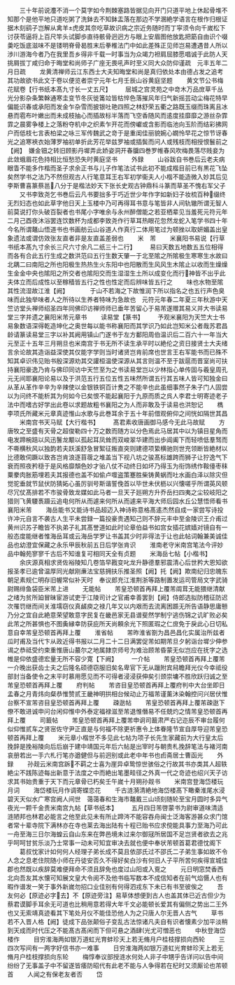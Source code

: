 <!-- { "loadSidebar": true } -->
　　三十年前说灋不消一个莫字如今荆棘塞路皆据见向开门只道平地上休起骨堆不知那个是他平地只道吃粥了洗鉢去不知鉢盂落在那边不学溷絶学语言在根作归根证据木刻鹞子岂解从禽羊虎皮其奈吃草故识病之宗近务随时而丁寜须令向千嵗松下讨茯苓逼将上百尺竿头试脚歩直待骸骨迥迥方与眼上安眉图他放匙把筯自由识个啜羮吃饭底滋味不是镂明脊骨曷胜末后拳椎法门中如此差殊正见师岂易遭遇昔人所以渉川游海今者乃在我里吾乡得非千载一时事当为众竭力袒肩屈膝愿唱诚于此防人天挑屑拔丁咸归命于晦堂和尚师子广座无畏吼声时至义同大众防仰谨疏　元丰五年二月日疏
　　龙黄清禅师云江东西士大夫知晦堂和尚是真归依处本由德占发之追考其功故欲书此文于卷以便览者崇宁元年七月壬辰山谷黄庭坚题
　　黄文节公书梅花赋卷【行书纸本髙九寸长一丈五尺】
　　层城之宫灵苑之中竒木万品庻草千丛光分影杂条繁榦通寒圭变节冬灰徙筩竝皆枯悴色落摧风年归气新摇芸动尘梅花特早偏能识春或承阳而发金乍杂雪而披银吐艳四照之林舒荣五衢之路既玉缀而珠离且冰悬而雹布叶嫩出而未成枝抽心而插故标半落而飞空香随风而逺度挂靡靡之游丝杂霏霏之晨雾争楼上之落粉夺机中之织素乍开花而傍巘或含影而临池向玉阶而结彩拂网户而低枝七言表柏梁之咏三军传魏武之竒于是重闺佳丽貌婉心嫺怜早花之惊节讶春光之追寒裌衣始薄罗袖初单折此芳花举兹罗袖或插鬓而问人或残枝而相授恨鬟前之【阙】　嫌金钿之转旧顾影丹墀弄此娇姿洞开春牖四巻罗帷春风吹梅畏落尽贱妾为此敛蛾眉花色持相比恒愁恐失时黄庭坚书
　　外録
　　山谷跋自书巻后云老夫病眼眚不能多作楷而圣子求余正书与儿子作笔法试书此初不能成楷目前已有黒花飞坠矣然学书之法乃不然但观古人行笔意耳王右军初学衞夫人小楷不能造微入妙其后见李斯曹喜篆蔡邕八分于是楷法妙天下张长史观古钟鼎科斗篆而草圣不愧右军父子
　　又书李致尧乞书巻后云凡书要拙多于巧近世少年作字如新妇子妆梳百种缀终无烈妇态也如此草字他日天上玉楼中乃可再得耳书意与笔皆非人间轨辙所谓无智人前莫说打你头破百裂者也书尾小字唯余与永州醉僧能之若亚栖辈见当羞死元符元年二月己酉夜沐浴罢连饮数杯为成都李致尧作行草耳热眼花忽然龙蛇入笔学书四十年今名所谓鼇山悟道书也书画舫云山谷道人作真行二体用笔过为顿挫以取妍媚盖出皇象遗法或谓仿效张友直者非是友直盖差弱也
　　米　芾
　　米襄阳书易说【行草书纸本髙九寸余长三尺六寸余凡二纸三十二行】
　　易曰天数五地数五五位相得而各有合此五行生成之数洪范曰五行生数天肇一于北至隂之所隂极生寒寒生水故曰北耦二曰南阳之所也阳极生热热生火东阳中也阳散而生风风生木隂止以收而生燥燥生金金中央也隂阳之所交者也隂阳交而生湿湿生土所以成变化而行神皆不出乎此夫体立而后成性以至稼穑皆五行之性也性定而后辨味皆五行之
　　味也水物至隂其性流湿故江淮【阙】　　　　于山不若海之下故惟润下所以指名之也五行声色臭味而此独举味者人之所待以生养者特味为急故也　元符元年春二年夏三年秋游中天竺访堂头禅师绍圣四年同佛印访禅师师已垂年苦留心于易芾遂赠其易义并大书读易堂三字并遗之襄阳米芾元章书
　　读易堂【篆书】
　　予观米襄阳为天竺大士书易象数语深得乾造坤化之奥世每以能书称襄阳而其学识乃如此岂知米公者哉苏君昌龄请篆读易堂三字以补其阙用镇山门遂书于左方鄱阳周伯温识后二百六十一年当大元至正十五年三月朔旦也米南宫于书无所不读生承平时以絶伦之资日接贤士大夫绪言余论故其造诣益深使其仅能字学则当时诸贤岂肯前席也世言王右军能书而已殊不知其卓识伟见贻书殷深源劝其交讙桓温使深源从其言则温不至于跋扈而晋室尚可扶持襄阳豪逸乃肯与佛印同访中天竺至为之书读易堂岂以少林指心单传固与羲皇周孔元无间耶襄阳论易以及于洪范五行五位五性五味然所谓五行其五味人皆可知独金曰从革从革作辛辛为辛辣使以金银铁铜百计煑之不能辛也此虽细事然子朱子门人固尝以为问终不能析其为何如今已矣恨不能起襄阳于九原而质之呉人李君士明寄迹老子法中而嗜古好学出此卷以求题故粗书襄阳之为人而非敢及于读易也洪恕记
　　檇李项氏所藏米元章真迹惟山水歌与此巻耳余于五十年前借观俯仰之间恍如隔世其昌
　　米南宫书天马赋【大行楷书】
　　髙君素收唐画御马感今无此马故赋
　　方唐牧之至盛有天骨之超俊勒四十万之数而随方以分色焉此马居其中以为镇目星角而电发蹄椀踣以风迅鬐龙颙以孤起耳凤耸而双峻翠华建而出歩阊阖下而轻喷低羣驽而不嘶横秋风以独韵若夫跃溪舒急冒絮征叛直突则建德项絷横驰则世充领断皆絶材以比德敢伺蹶以致吝岂肯浪逐苜蓿之堆盖当下视八坊之骏髙标雄跨而狮子让狞逸气下衰而照夜矜穏于是风格靡頽色妙才骀八仗不动终日如坏乃得玉为衔饰绣作鞍儓枣秣粟豢肉胀筋埋若夫其报德也盖不如偷卢噬盗策蹇胜柴铸黄蜗而吐水画白泽以除灾但觉驼垂就节鼠伏防猜妬心虽厉驯号斯谐誓俛首以毕世未伏枥以兴懐嗟乎所谓英风顿尽冗仗髙排若不市骏骨致龙媒如此马者一旦天子廵朔方升乔岳扫四夷之尘较岐阳之猎则飞黄騕褭蹑云追电何所从而遽来何所从而遽来平海大师后园水丘公慧悟师看书襄阳米芾
　　海岳能书又能诗书品超迈入神诗称意格髙逺杰然自成一家尝写诗投许冲元自言不袭古人生平未尝録一篇投豪贵遇知己则不辞元丰中至金陵识王介甫过黄州识苏子瞻皆不执弟子礼其髙誉道如此时论章伯益书如宫女插花嫔嫱对镜自有一般态度能继者惟海岳耳或云海岳学罗让书盖其少时非得法于让也此帖词翰兼美诚佳品也幼澄宜保藏之永乐甲辰秋前五日后学张肯识
　　淮南老守米南宫笔法今评妙品中翰苑寥寥千古后不知谁复可相同天全有贞题
　　米海岳七帖【小楷书】
　　余庆源真相求贤佐裕陵知几卷箔早戡变叱龙升静德羣邪震清心后世矜大恩知欲报圣孝已逾曾温厚同光献刚亷法宝慈拥扶乐推圣照【阙】托【阙】欺南纪归忠魄东朝足素规仁明存旧幄常似补天时　奉议郎充江淮荆浙等路制置发运司管局文字武骑尉赐绯鱼袋臣米芾上进
　　无能帖
　　芾皇恐顿首再拜上覆芾阘茸无能猥继清献之绪为贫所廹冒昧宦游试吏于江陵司计之官甫幸善罢到【阙】侍郎选拟防稽征防迟次罹罚继而间关淮壖窃仪真鹾庾之禄几年又以内艰而去流离困踬无所告语静思庸戅乃分之宜自此絶意荣望敢意字民复在畿邑家无县谱斐然学制宁逃伤锦之讥旷败必矣此芾之所甚惧也不图夤縁幸防获庇所天尚頼余光下照匿瑕之仁庻免于戾此心日切私意自幸芾皇恐顿首再拜上覆
　　淮省帖
　　芾昨淮省劄为昌邑昌化实属治所兹者瓜时甫及当代卞从政近得书报以二月二十二日满罢促芾如期芾旦夕躬诣台墀少伸参谒之恭祗受约束重惟唐山蕞尔之地属隷京师号为难治顾芾昏蒙无似岂应在抚字之选帷是仰依盛德宏量无所不容少寛【下阙】
　　一介帖
　　芾皇恐顿首再拜上覆芾一介晚出获齿士夫之后隆名硕德窃服旧矣名卑官下无从躐附宾舄瞻拜光仪今幸祗役部封当备使令之末平时慕用愿见而不可得者浸浸获伸矣引颈崇墉不胜欣跃归诚之至芾皇恐顿首再拜上覆
　　府判帖
　　芾咨目皇恐顿首再拜上覆府判中大台坐即日孟春之月青炜向粲恭惟赞贰王畿神明拱相台候动止万福芾谨薰沐染翰控问兴居伏惟台察不宣芾咨目皇恐顿首再拜上覆
　　疎逖帖
　　芾皇恐顿首再拜上覆芾疎逖下僚不敢进诚申问台闲仰惟中外泰定福禄滋至芾退惟僭易不任兢灼之情芾皇恐顿首再拜上覆
　　司籖帖
　　芾皇恐顿首再拜上覆芾申诇司籖肃严右记迩辰不审台履何似仰惟贰车之贤宻佐守尹正直是与何福不除更祈惠令上体眷隆节宣自厚导迎芾皇恐顿首再拜上覆
　　米元章小楷世不多见此七帖为项子长先生家藏前为大行皇太后挽辞是挽裕陵向后后崩于建中靖国元年后六帖是出宰时与朝贵札挽辞笔法与褚河南哀册若出一手六札行笔亦遒健但与前迥别或此老中年书也卣斋居士曹函光
　　外録
　　孙觌云米南宫跅不羁之士喜为崖异卓鸷惊世骇俗之行故其书亦类其人超轶絶尘不践陈迹每出新意于法度之中而絶出笔墨畦径之外真一代之竒迹也绍兴天子访求其书始贵重于天下而元章骨已朽矣壬午嵗十月朔孙觌书
　　米南宫登海岱楼玩月词
　　海岱楼玩月作调寄蝶恋花
　　千古涟漪清絶地海岱楼髙下瞰秦淮尾水浸碧天天似水广寒宫阙人间世　蔼蔼春和生海市鼇戴三山顷刻随轮至宝月圆时多异气夜光一颗千金贵米南宫九帖【草书纸本】
　　五月四日芾啓蒙书为尉审道味清适涟陋邦也林君必能言之他至此见未有所止蹄涔不能容吞舟闽士泛海客游甚众求门馆者常十辈寺院下满林亦在寺也莱去海出陆有十程已贻书应求傥能具事力至海乃可此一舟至海三日尔海蝗云自山东来在弊邑境未过来尔御冦所居国不足岂贤者欲去之兆乎呵呵甘贫乐淡乃士常事一动未可知宜审决去就也便中奉状芾顿首葛君德忱阁下
　　葛叔忱家计如何何人经理子弟长成不莫且依邵氏过不邵氏二子弟生事如故不令人念之息老住院随小师在丹徒安否久不得好矣白沙有何旧人子平所苦何疾得宣城佳郡也然既以疾辞莫难便拜命不须且辞免也度过山阳或入覔之
　　元日明窓焚香西北向吾友其水懐可知展文皇大令阅不及他书临写数本不成信知者在前气焰慑人也有暇作谱发一笑于事外新嵗勿招口业佳别有何得泗戎东下未已有书至彼俟之
　　吾友何必【原迹必字去】不【原迹旁注】易草体想便到古人也盖其体已近古但少为蔡君谟脚手耳余无可道也比稍用意若得大年千文必能顿长爱其有偏侧之势出二王外也又无索靖真迹看其下笔处月仪不能佳恐他人为之只唐人尔无晋人古气
　　草书若不入晋人格【阙】徒成下品张颠俗子变乱古法惊诸凡夫自有识者懐素少加平淡稍到天成而时代压之不能髙古髙闲而下但可悬之酒肆光尤可憎恶也
　　中秋登海岱楼作
　　目穷淮海两如银万道虹光育蚌珍天上若无脩月户桂枝撑损向西轮
　　三四次写间有一两字好信书亦一难事
　　日穷淮海两如银万道虹光育蚌珍天上若无脩月户桂枝撑损向东轮
　　梅惇奉议部授涟水何处人非子中甥乎告详问以告中间纷纷了无事盖子中不留遂皆痿防昭代有此老不能与人争得若在杞时又须厮论也芾顿首
　　人闻之有保老友者否
　　岱
